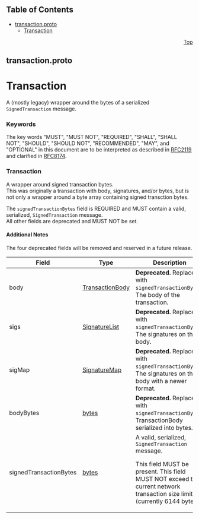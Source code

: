 ## Table of Contents

- [transaction.proto](#transaction-proto)
    - [Transaction](#proto-Transaction)
  



<a name="transaction-proto"></a>
<p align="right"><a href="#top">Top</a></p>

## transaction.proto
# Transaction
A (mostly legacy) wrapper around the bytes of a
serialized `SignedTransaction` message.

### Keywords
The key words "MUST", "MUST NOT", "REQUIRED", "SHALL", "SHALL NOT",
"SHOULD", "SHOULD NOT", "RECOMMENDED", "MAY", and "OPTIONAL" in this
document are to be interpreted as described in
[RFC2119](https://www.ietf.org/rfc/rfc2119) and clarified in
[RFC8174](https://www.ietf.org/rfc/rfc8174).


<a name="proto-Transaction"></a>

### Transaction
A wrapper around signed transaction bytes.<br/>
This was originally a transaction with body, signatures, and/or bytes,
but is not only a wrapper around a byte array containing signed transction
bytes.

The `signedTransactionBytes` field is REQUIRED and MUST contain a valid,
serialized, `SignedTransaction` message.<br/>
All other fields are deprecated and MUST NOT be set.

#### Additional Notes
The four deprecated fields will be removed and reserved in a future release.


| Field | Type | Description |
| ----- | ---- | ----------- |
| body | [TransactionBody](#proto-TransactionBody) | **Deprecated.** Replaced with `signedTransactionBytes`.<br/> The body of the transaction. |
| sigs | [SignatureList](#proto-SignatureList) | **Deprecated.** Replaced with `signedTransactionBytes`.<br/> The signatures on the body. |
| sigMap | [SignatureMap](#proto-SignatureMap) | **Deprecated.** Replaced with `signedTransactionBytes`.<br/> The signatures on the body with a newer format. |
| bodyBytes | [bytes](#bytes) | **Deprecated.** Replaced with `signedTransactionBytes`.<br/> TransactionBody serialized into bytes. |
| signedTransactionBytes | [bytes](#bytes) | A valid, serialized, `SignedTransaction` message. <p> This field MUST be present. This field MUST NOT exceed the current network transaction size limit (currently 6144 bytes). |





 <!-- end messages -->

 <!-- end enums -->

 <!-- end HasExtensions -->

 <!-- end services -->



